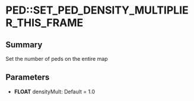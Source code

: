 # PED::SET_PED_DENSITY_MULTIPLIER_THIS_FRAME

## Summary
Set the number of peds on the entire map

## Parameters
* **FLOAT** densityMult: Default = 1.0